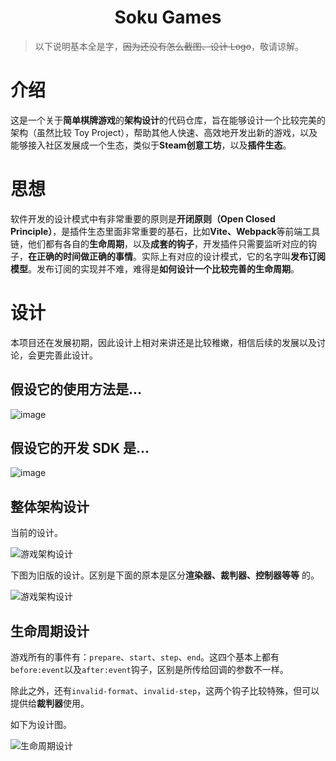 <h1 align="center">Soku Games</h1>

> 以下说明基本全是字，~~因为还没有怎么截图、设计 Logo~~，敬请谅解。

# 介绍

这是一个关于**简单棋牌游戏**的**架构设计**的代码仓库，旨在能够设计一个比较完美的架构（虽然比较 Toy Project），帮助其他人快速、高效地开发出新的游戏，以及能够接入社区发展成一个生态，类似于**Steam创意工坊**，以及**插件生态**。

# 思想

软件开发的设计模式中有非常重要的原则是**开闭原则（Open Closed Principle）**，是插件生态里面非常重要的基石，比如**Vite、Webpack**等前端工具链，他们都有各自的**生命周期**，以及**成套的钩子**，开发插件只需要监听对应的钩子，**在正确的时间做正确的事情**。实际上有对应的设计模式，它的名字叫**发布订阅模型**。发布订阅的实现并不难，难得是**如何设计一个比较完善的生命周期**。

# 设计

本项目还在发展初期，因此设计上相对来讲还是比较稚嫩，相信后续的发展以及讨论，会更完善此设计。

## 假设它的使用方法是...

![image](https://github.com/Board-Game-Bot/soku-games/assets/84608230/d05b490d-8c3a-45f6-a1b7-8a45a91b7645)

## 假设它的开发 SDK 是...

![image](https://github.com/Board-Game-Bot/soku-games/assets/84608230/92f40d6e-af2e-437d-923b-f6e6794e8624)


## 整体架构设计

当前的设计。

![游戏架构设计](https://github.com/Board-Game-Bot/soku-games/assets/84608230/5dfe9a8e-f101-4032-925b-fea2f1c09cf8)


下图为旧版的设计。区别是下面的原本是区分**渲染器、裁判器、控制器等等** 的。

![游戏架构设计](https://github.com/Board-Game-Bot/soku-game/assets/84608230/68babcf4-fb93-4acc-a6ca-b2662e5fcec2)


## 生命周期设计

游戏所有的事件有：`prepare`、`start`、`step`、`end`。这四个基本上都有`before:event`以及`after:event`钩子，区别是所传给回调的参数不一样。

除此之外，还有`invalid-format`、`invalid-step`，这两个钩子比较特殊，但可以提供给**裁判器**使用。

如下为设计图。

![生命周期设计](https://github.com/Board-Game-Bot/soku-games/assets/84608230/0549b1a0-0c78-486f-b26e-7ef41afec6bc)
